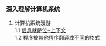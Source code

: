### 深入理解计算机系统
1. 计算机系统漫游  
    1.1 [信息就是位+上下文](./01/1.1.md)  
    1.2 [程序被其他程序翻译成不同的格式](./01/1.2.md)